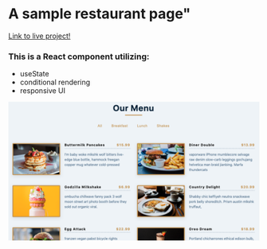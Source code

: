 # A sample restaurant page"

[Link to live project!](https://mwomack-react-5-menu.netlify.app/)

### This is a React component utilizing:

- useState
- conditional rendering
- responsive UI

![photo](./public/images/menu-img.png)
